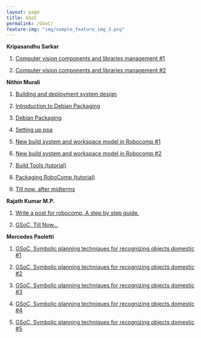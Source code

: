 ```yaml
---
layout: page
title: GSoC
permalink: /GSoC/
feature-img: "img/sample_feature_img_3.png"
---
```


**Kripasandhu Sarkar**

1. [Computer vision components and libraries management #1](http://robocomp.github.io/website/2015/07/02/kripa1.html)

2. [Computer vision components and libraries management #2](http://robocomp.github.io/website/2015/07/02/kripa2.html)

**Nithin Murali**

1. [Building and deployment system design](http://robocomp.github.io/website/2015/05/23/nithin2.html)

2. [Introduction to Debian Packaging](http://robocomp.github.io/website/2015/05/23/nithin1.html)

3. [Debian Packaging](http://robocomp.github.io/website/2015/06/12/nithin8.html)

4. [Setting up ppa](http://robocomp.github.io/website/2015/07/25/nithin10.html)

5. [New build system and workspace model in Robocomp #1](http://robocomp.github.io/website/2015/06/20/nithin4.html)

6. [New build system and workspace model in Robocomp #2](http://robocomp.github.io/website/2015/06/25/nithin5.html)

7. [Build Tools (tutorial)](http://robocomp.github.io/website/2015/06/26/nithin6.html)

8. [Packaging RoboComp (tutorial)](http://robocomp.github.io/website/2015/05/23/nithin3.html)

9. [ Till now, after midterms](http://robocomp.github.io/website/2015/08/08/nithin9.html)

**Rajath Kumar M.P.**

1. [Write a post for robocomp, A step by step guide.](http://robocomp.github.io/website/2015/05/23/post_on_webpage.html)

2. [GSoC, Till Now...](http://robocomp.github.io/website/2015/06/25/rajath1.html)

**Mercedes Paoletti**

1. [GSoC, Symbolic planning techniques for recognizing objects domestic #1](http://robocomp.github.io/website/2015/06/12/mercedes1.html)

2. [GSoC, Symbolic planning techniques for recognizing objects domestic #2](http://robocomp.github.io/website/2015/06/15/mercedes2.html)

3. [GSoC, Symbolic planning techniques for recognizing objects domestic #3](http://robocomp.github.io/website/2015/06/17/mercedes3.html)

4. [GSoC, Symbolic planning techniques for recognizing objects domestic #4](http://robocomp.github.io/website/2015/08/13/mercedes4.html)

5. [GSoC, Symbolic planning techniques for recognizing objects domestic #5](http://robocomp.github.io/website/2015/08/16/mercedes5.html)